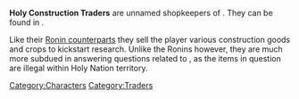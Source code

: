 **Holy Construction Traders** are unnamed shopkeepers of [](02%20-%20Projects%20&%20Wikis/Kenshi/Kenshi%20Wiki/Kenshi%20Wiki%20Template/The_Holy_Nation.md). They can be found in [](Holy_Mechanical_Shop.md).

Like their [Ronin counterparts](Ronin_Construction_Trader.md "wikilink")
they sell the player various construction goods and crops to kickstart
research. Unlike the Ronins however, they are much more subdued in
answering questions related to [](Ancient_Science_Book.md), as the items in question are
illegal within Holy Nation territory.

[Category:Characters](Category:Characters "wikilink")
[Category:Traders](Category:Traders "wikilink")